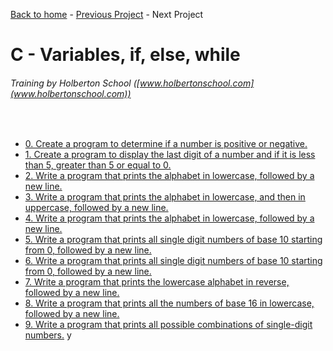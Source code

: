 [Back to home](/README.md) - [Previous Project](/static_libraries/README.md) - Next Project

# C - Variables, if, else, while
###### Training by Holberton School ([www.holbertonschool.com](www.holbertonschool.com))
&nbsp;
- [0. Create a program to determine if a number is positive or negative.](0-positive_or_negative.c)
- [1. Create a program to display the last digit of a number and if it is less than 5, greater than 5 or equal to 0.](1-last_digit.c)
- [2. Write a program that prints the alphabet in lowercase, followed by a new line.](2-print_alphabet.c)
- [3. Write a program that prints the alphabet in lowercase, and then in uppercase, followed by a new line.](3-print_alphabets.c)
- [4. Write a program that prints the alphabet in lowercase, followed by a new line.](4-print_alphabt.c)
- [5. Write a program that prints all single digit numbers of base 10 starting from 0, followed by a new line.](5-print_numbers.c)
- [6. Write a program that prints all single digit numbers of base 10 starting from 0, followed by a new line.](6-print_numberz.c)
- [7. Write a program that prints the lowercase alphabet in reverse, followed by a new line.](7-print_tebahpla.c)
- [8. Write a program that prints all the numbers of base 16 in lowercase, followed by a new line.](8-print_base16.c)
- [9. Write a program that prints all possible combinations of single-digit numbers.](9-print_comb.c)
y 
